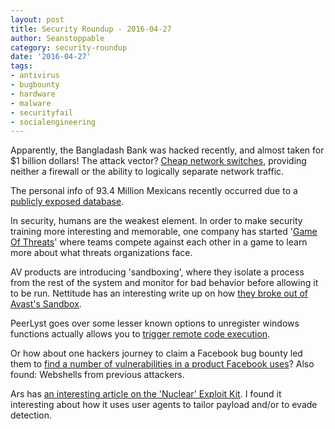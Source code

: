 ```yaml
---
layout: post
title: Security Roundup - 2016-04-27
author: Seanstoppable
category: security-roundup
date: '2016-04-27'
tags:
- antivirus
- bugbounty
- hardware
- malware
- securityfail
- socialengineering
---
```


Apparently, the Bangladash Bank was hacked recently, and almost taken for
$1 billion dollars! The attack vector? [Cheap network 
switches](http://reut.rs/1rgtknX), 
providing neither a firewall or the ability to logically separate network 
traffic.

The personal info of 93.4 Million Mexicans recently occurred due to a [publicly
exposed database](http://bit.ly/1rguOhT).

In security, humans are the weakest element. In order to make security
training more interesting and memorable, one company has started '[Game Of
Threats](http://tcrn.ch/1VDk3D8)' where teams compete against each other in
a game to learn more about what threats organizations face.

AV products are introducing 'sandboxing', where they isolate a process from
the rest of the system and monitor for bad behavior before allowing it to
be run. Nettitude has an interesting write up on how [they broke out of
Avast's Sandbox](http://bit.ly/1SR4OWI).

PeerLyst goes over some lesser known options to unregister windows
functions actually allows you to [trigger remote code 
execution](http://bit.ly/1SBUoEY).

Or how about one hackers journey to claim a Facebook bug bounty led
them to [find a number of vulnerabilities in a product Facebook 
uses](http://bit.ly/1UifX1W)? 
Also found: Webshells from previous attackers.

Ars has [an interesting article on the 'Nuclear' Exploit 
Kit](http://bit.ly/1T5Q546). 
I found it interesting about how it uses user agents to tailor payload and/or 
to evade detection.
